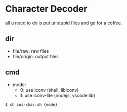 # Character Decoder

all u need to do is put ur stupid files and go for a coffee.

## dir
  - file/raw: raw files
  - file/origin: output files

## cmd
  - mode:
    - 0: use iconv (shell, libiconv)
    - 1: use iconv-lite (nodejs, vscode lib)

```shell
$ sh ins-char.sh {mode}
```